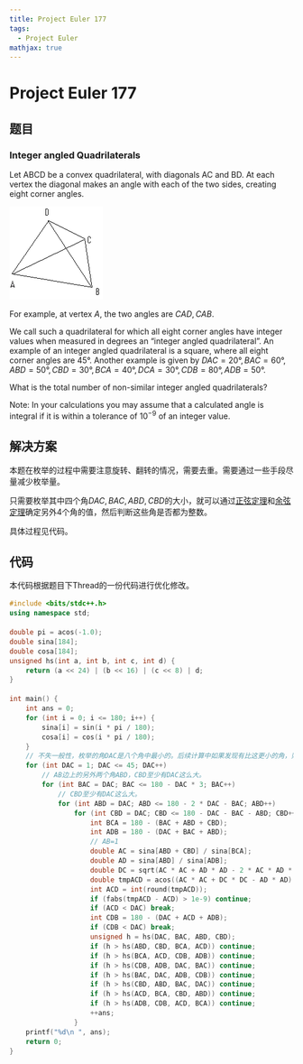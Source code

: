 ```yaml
---
title: Project Euler 177
tags:
  - Project Euler
mathjax: true
---
```

<escape><!-- more --></escape>
    
    
# Project Euler 177
## 题目
### Integer angled Quadrilaterals

Let ABCD be a convex quadrilateral, with diagonals AC and BD. At each vertex the diagonal makes an angle with each of the two sides, creating eight corner angles.

![](../images/p177_quad.gif)

For example, at vertex $A$, the two angles are $CAD, CAB$.

We call such a quadrilateral for which all eight corner angles have integer values when measured in degrees an “integer angled quadrilateral”. An example of an integer angled quadrilateral is a square, where all eight corner angles are $45°$. Another example is given by $DAC = 20°, BAC = 60°, ABD = 50°, CBD = 30°, BCA = 40°, DCA = 30°, CDB = 80°, ADB = 50°$.

What is the total number of non-similar integer angled quadrilaterals?

Note: In your calculations you may assume that a calculated angle is integral if it is within a tolerance of $10^{-9}$ of an integer value.


## 解决方案

本题在枚举的过程中需要注意旋转、翻转的情况，需要去重。需要通过一些手段尽量减少枚举量。

只需要枚举其中四个角$DAC,BAC,ABD,CBD$的大小，就可以通过[正弦定理](https://mathworld.wolfram.com/LawofSines.html)和[余弦定理](https://mathworld.wolfram.com/LawofCosines.html)确定另外$4$个角的值，然后判断这些角是否都为整数。

具体过程见代码。

## 代码

本代码根据题目下Thread的一份代码进行优化修改。

```C++
#include <bits/stdc++.h>
using namespace std;

double pi = acos(-1.0);
double sina[184];
double cosa[184];
unsigned hs(int a, int b, int c, int d) {
    return (a << 24) | (b << 16) | (c << 8) | d;
}

int main() {
    int ans = 0;
    for (int i = 0; i <= 180; i++) {
        sina[i] = sin(i * pi / 180);
        cosa[i] = cos(i * pi / 180);
    }
    // 不失一般性，枚举的角DAC是八个角中最小的。后续计算中如果发现有比这更小的角，则直接跳出循环。
    for (int DAC = 1; DAC <= 45; DAC++)
        // AB边上的另外两个角ABD，CBD至少有DAC这么大。
        for (int BAC = DAC; BAC <= 180 - DAC * 3; BAC++)
            // CBD至少有DAC这么大。
            for (int ABD = DAC; ABD <= 180 - 2 * DAC - BAC; ABD++)
                for (int CBD = DAC; CBD <= 180 - DAC - BAC - ABD; CBD++) {
                    int BCA = 180 - (BAC + ABD + CBD);
                    int ADB = 180 - (DAC + BAC + ABD);
                    // AB=1
                    double AC = sina[ABD + CBD] / sina[BCA];
                    double AD = sina[ABD] / sina[ADB];
                    double DC = sqrt(AC * AC + AD * AD - 2 * AC * AD * cosa[DAC]);
                    double tmpACD = acos((AC * AC + DC * DC - AD * AD) / (2 * AC * DC)) * 180 / pi;
                    int ACD = int(round(tmpACD));
                    if (fabs(tmpACD - ACD) > 1e-9) continue;
                    if (ACD < DAC) break;
                    int CDB = 180 - (DAC + ACD + ADB);
                    if (CDB < DAC) break;
                    unsigned h = hs(DAC, BAC, ABD, CBD);
                    if (h > hs(ABD, CBD, BCA, ACD)) continue;
                    if (h > hs(BCA, ACD, CDB, ADB)) continue;
                    if (h > hs(CDB, ADB, DAC, BAC)) continue;
                    if (h > hs(BAC, DAC, ADB, CDB)) continue;
                    if (h > hs(CBD, ABD, BAC, DAC)) continue;
                    if (h > hs(ACD, BCA, CBD, ABD)) continue;
                    if (h > hs(ADB, CDB, ACD, BCA)) continue;
                    ++ans;
                }
    printf("%d\n ", ans);
    return 0;
}

```